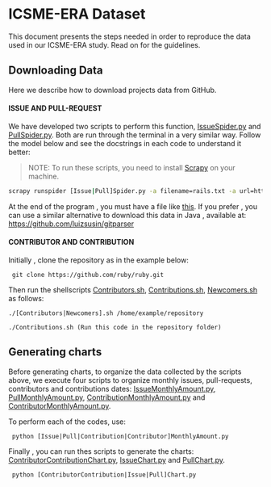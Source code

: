 # ICSME-ERA Dataset
This document presents the steps needed in order to reproduce the data used in our ICSME-ERA study. Read on for the guidelines.

## Downloading Data
Here we describe how to download projects data from GitHub.
#### ISSUE AND PULL-REQUEST 
We have developed two scripts to perform this function, [IssueSpider.py](https://github.com/fronchetti/ICSME-ERA-Dataset/blob/master/IssueSpider.py) and [PullSpider.py](https://github.com/fronchetti/ICSME-ERA-Dataset/blob/master/PullSpider.py). Both are run through the terminal in a very similar way. Follow the model below and see the docstrings in each code to understand it better:

> NOTE: To run these scripts, you need to install [Scrapy](http://doc.scrapy.org/en/latest/intro/install.html) on your machine.

```bash
scrapy runspider [Issue|Pull]Spider.py -a filename=rails.txt -a url=https://github.com/rails/rails -a firstpage=1 -a lastpage=10
```
At the end of the program , you must have a file like [this](https://github.com/fronchetti/ICSME-ERA-Dataset/blob/master/rails.txt). If you prefer , you can use a similar alternative to download this data in Java , available at:
https://github.com/luizsusin/gitparser

#### CONTRIBUTOR AND CONTRIBUTION
Initially , clone the repository as in the example below:

``` git clone https://github.com/ruby/ruby.git```

Then run the shellscripts [Contributors.sh](https://github.com/fronchetti/ICSME-ERA-Dataset/blob/master/Contributors.sh), [Contributions.sh](https://github.com/fronchetti/ICSME-ERA-Dataset/blob/master/Contributions.sh), [Newcomers.sh](https://github.com/fronchetti/ICSME-ERA-Dataset/blob/master/Newcomers.sh) as follows:

``` ./[Contributors|Newcomers].sh /home/example/repository ```

``` ./Contributions.sh (Run this code in the repository folder) ```

## Generating charts
Before generating charts, to organize the data collected by the scripts above, we execute four scripts to organize monthly issues, pull-requests, contributors and contributions dates: [IssueMonthlyAmount.py](https://github.com/fronchetti/ICSME-ERA-Dataset/blob/master/IssueMonthlyAmount.py), [PullMonthlyAmount.py](https://github.com/fronchetti/ICSME-ERA-Dataset/blob/master/PullMonthlyAmount.py),
[ContributionMonthlyAmount.py](https://github.com/fronchetti/ICSME-ERA-Dataset/blob/master/ContributionMonthlyAmount.py) and [ContributorMonthlyAmount.py](https://github.com/fronchetti/ICSME-ERA-Dataset/blob/master/ContributorMonthlyAmount.py).

To perform each of the codes, use:

` python [Issue|Pull|Contribution|Contributor]MonthlyAmount.py`

Finally , you can run thes scripts to generate the charts: [ContributorContributionChart.py](https://github.com/fronchetti/ICSME-ERA-Dataset/blob/master/ContributorContributionChart.py), [IssueChart.py](https://github.com/fronchetti/ICSME-ERA-Dataset/blob/master/IssueChart.py) and
[PullChart.py](https://github.com/fronchetti/ICSME-ERA-Dataset/blob/master/PullChart.py).

` python [ContributorContribution|Issue|Pull]Chart.py`



